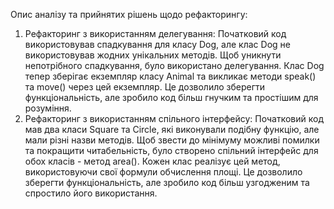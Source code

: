 Опис аналізу та прийнятих рішень щодо рефакторингу:
1. Рефакторинг з використанням делегування:
Початковий код використовував спадкування для класу Dog, але клас Dog не використовував жодних унікальних методів.
Щоб уникнути непотрібного спадкування, було використано делегування.
Клас Dog тепер зберігає екземпляр класу Animal та викликає методи speak() та move() через цей екземпляр.
Це дозволило зберегти функціональність, але зробило код більш гнучким та простішим для розуміння.
2. Рефакторинг з використанням спільного інтерфейсу:
Початковий код мав два класи Square та Circle, які виконували подібну функцію, але мали різні назви методів.
Щоб звести до мінімуму можливі помилки та покращити читабельність, було створено спільний інтерфейс для обох класів - метод area().
Кожен клас реалізує цей метод, використовуючи свої формули обчислення площі.
Це дозволило зберегти функціональність, але зробило код більш узгодженим та спростило його використання.